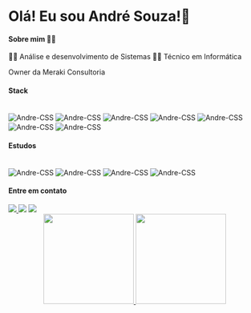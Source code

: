 
# Olá! Eu sou André Souza!👋

#### Sobre mim 🧑‍💻

👨‍🎓 Análise e desenvolvimento de Sistemas 
👨‍🎓 Técnico em Informática

Owner da Meraki Consultoria




#### Stack
<div style="display: inline_block"><br>
  <img align="center" alt="Andre-CSS" src="https://img.shields.io/badge/React_Native-20232A?style=for-the-badge&logo=react&logoColor=61DAFB">
  <img align="center" alt="Andre-CSS" src="https://img.shields.io/badge/React-20232A?style=for-the-badge&logo=react&logoColor=61DAFB">
    <img align="center" alt="Andre-CSS" src="https://img.shields.io/badge/Node%20js-339933?style=for-the-badge&logo=nodedotjs&logoColor=white">
        <img align="center" alt="Andre-CSS" src="https://img.shields.io/badge/JavaScript-323330?style=for-the-badge&logo=javascript&logoColor=F7DF1E`">
            <img align="center" alt="Andre-CSS" src="https://img.shields.io/badge/TypeScript-007ACC?style=for-the-badge&logo=typescript&logoColor=white">
            <img align="center" alt="Andre-CSS" src="https://img.shields.io/badge/PostgreSQL-316192?style=for-the-badge&logo=postgresql&logoColor=white">
            <img align="center" alt="Andre-CSS" src="https://img.shields.io/badge/MongoDB-4EA94B?style=for-the-badge&logo=mongodb&logoColor=white">

</div>

#### Estudos

<div style="display: inline_block"><br>
      <img align="center" alt="Andre-CSS" src="https://img.shields.io/badge/Go-00ADD8?style=for-the-badge&logo=go&logoColor=white">
            <img align="center" alt="Andre-CSS" src="https://img.shields.io/badge/Flutter-02569B?style=for-the-badge&logo=flutter&logoColor=white`">
            <img align="center" alt="Andre-CSS" src="https://img.shields.io/badge/Lua-2C2D72?style=for-the-badge&logo=lua&logoColor=white">
            <img align="center" alt="Andre-CSS" src="https://img.shields.io/badge/Rust-black?style=for-the-badge&logo=rust&logoColor=#E57324">
</div>

  #### Entre em contato
<div style="display: inline_block">
  <a href="https://instagram.com/ajjunior33" target="_blank">
  <img src="https://img.shields.io/badge/-Instagram-%23E4405F?style=for-the-badge&logo=instagram&logoColor=white" target="_blank">
  </a>
  <a href = "mailto:ajjunior33@gmail.com"><img src="https://img.shields.io/badge/-Gmail-%23333?style=for-the-badge&logo=gmail&logoColor=white" target="_blank"></a>
  <a href="https://www.linkedin.com/in/ajjunior33" target="_blank"><img src="https://img.shields.io/badge/-LinkedIn-%230077B5?style=for-the-badge&logo=linkedin&logoColor=white" target="_blank"></a> 
 
</div>


<div align="center">
  <a href="https://github.com/ajjunior33">
  <img height="180em" src="https://github-readme-stats.vercel.app/api?username=ajjunior33&show_icons=true&theme=dracula&include_all_commits=true&count_private=true"/>
  <img height="180em" src="https://github-readme-stats.vercel.app/api/top-langs/?username=ajjunior33&layout=compact&langs_count=7&theme=dracula"/>
</div>
